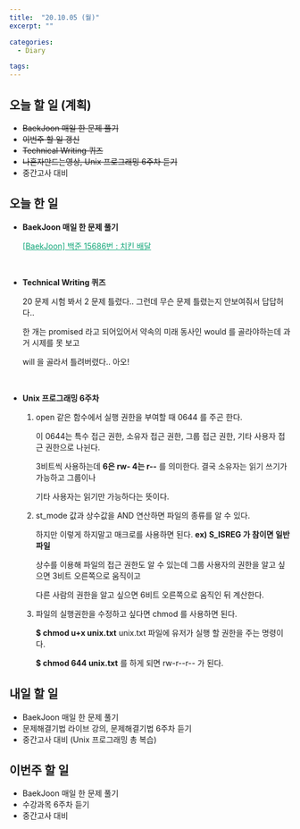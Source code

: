 ```yaml
---
title:  "20.10.05 (월)"
excerpt: ""

categories:
  - Diary

tags:
---
```


## 오늘 할 일 (계획)

- ~~BaekJoon 매일 한 문제 풀기~~
- ~~이번주 할 일 갱신~~
- ~~Technical Writing 퀴즈~~
- ~~나혼자만드는영상, Unix 프로그래밍 6주차 듣기~~
- 중간고사 대비

## 오늘 한 일

- **BaekJoon 매일 한 문제 풀기**

  <a href="https://nam-ki-bok.github.io/baekjoon/Baek_Chicken/" style="color:#0FA678">[BaekJoon] 백준 15686번 : 치킨 배달</a>

  <br>

- **Technical Writing 퀴즈**

  20 문제 시험 봐서 2 문제 틀렸다.. 그런데 무슨 문제 틀렸는지 안보여줘서 답답허다..

  한 개는 promised 라고 되어있어서 약속의 미래 동사인 would 를 골라야하는데 과거 시제를 못 보고

  will 을 골라서 틀려버렸다.. 아오!

  <br>

- **Unix 프로그래밍 6주차**

  1. open 같은 함수에서 실행 권한을 부여할 때 0644 를 주곤 한다.

     이 0644는 특수 접근 권한, 소유자 접근 권한, 그룹 접근 권한, 기타 사용자 접근 권한으로 나뉜다.

     3비트씩 사용하는데 **6은 rw- 4는 r--** 를 의미한다. 결국 소유자는 읽기 쓰기가 가능하고 그룹이나

     기타 사용자는 읽기만 가능하다는 뜻이다.

  2. st_mode 값과 상수값을 AND 연산하면 파일의 종류를 알 수 있다.

     하지만 이렇게 하지말고 매크로를 사용하면 된다. **ex) S_ISREG 가 참이면 일반 파일**

     상수를 이용해 파일의 접근 권한도 알 수 있는데 그룹 사용자의 권한을 알고 싶으면 3비트 오른쪽으로 움직이고

     다른 사람의 권한을 알고 싶으면 6비트 오른쪽으로 움직인 뒤 계산한다.

  3. 파일의 실행권한을 수정하고 싶다면 chmod 를 사용하면 된다.

     **$ chmod u+x unix.txt** unix.txt 파일에 유저가 실행 할 권한을 주는 명령이다.

     **$ chmod 644 unix.txt** 를 하게 되면 rw-r--r-- 가 된다.

## 내일 할 일

- BaekJoon 매일 한 문제 풀기
- 문제해결기법 라이브 강의, 문제해결기법 6주차 듣기
- 중간고사 대비 (Unix 프로그래밍 총 복습)

## 이번주 할 일

- BaekJoon 매일 한 문제 풀기
- 수강과목 6주차 듣기
- 중간고사 대비

<br>